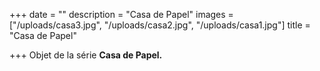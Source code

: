 +++
date = ""
description = "Casa de Papel"
images = ["/uploads/casa3.jpg", "/uploads/casa2.jpg", "/uploads/casa1.jpg"]
title = "Casa de Papel"

+++
Objet de la série **Casa de Papel.**